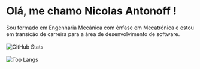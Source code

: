 # Olá, me chamo Nicolas Antonoff !

Sou formado em Engenharia Mecânica com ênfase em Mecatrônica e estou em transição de carreira para a área de desenvolvimento de software.
<br><br>
![GitHub Stats](https://github-readme-stats.vercel.app/api?username=nicantonoff&theme=nord)
<br><br>
![Top Langs](https://github-readme-stats-git-masterrstaa-rickstaa.vercel.app/api/top-langs/?username=nicantonoff&layout=compact&bg_color=2e3440&border_color=b2b1b3&title_color=7a98b6&text_color=d8dee9)
